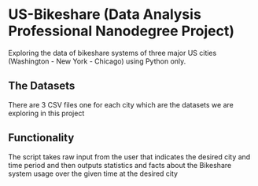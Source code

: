 # US-Bikeshare (Data Analysis Professional Nanodegree Project)
Exploring the data of bikeshare systems of three major US cities (Washington - New York - Chicago) using Python only.
## The Datasets
There are 3 CSV files one for each city which are the datasets we are exploring in this project
## Functionality
The script takes raw input from the user that indicates the desired city and time period and then outputs statistics and facts about the Bikeshare system usage over the given time at the desired city
